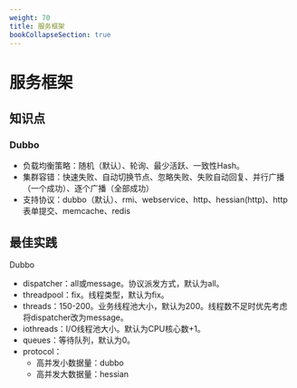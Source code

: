 ```yaml
---
weight: 70
title: 服务框架
bookCollapseSection: true
---
```


# 服务框架

## 知识点

### Dubbo

- 负载均衡策略：随机（默认）、轮询、最少活跃、一致性Hash。
- 集群容错：快速失败、自动切换节点、忽略失败、失败自动回复、并行广播（一个成功）、逐个广播（全部成功）
- 支持协议：dubbo（默认）、rmi、webservice、http、hessian(http)、http表单提交、memcache、redis

## 最佳实践

Dubbo
- dispatcher：all或message。协议派发方式，默认为all。
- threadpool：fix。线程类型，默认为fix。
- threads：150-200。业务线程池大小，默认为200。线程数不足时优先考虑将dispatcher改为message。
- iothreads：I/O线程池大小。默认为CPU核心数+1。
- queues：等待队列，默认为0。
- protocol：
  + 高并发小数据量：dubbo
  + 高并发大数据量：hessian


